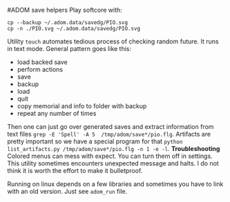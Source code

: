 #ADOM save helpers
Play softcore with:
```
cp --backup ~/.adom.data/savedg/PIO.svg
cp -n ./PIO.svg ~/.adom.data/savedg/PIO.svg
```
Utility `touch` automates tedious process of checking random future. It runs in text mode. General pattern goes like this:
- load backed save
- perform actions
- save
- backup
- load
- quit
- copy memorial and info to folder with backup
- repeat any number of times

Then one can just go over generated saves and extract information from text files `grep -E 'Spell' -A 5  /tmp/adom/save*/pio.flg`.
Artifacts are pretty important so we have a special program for that `python list_artifacts.py /tmp/adom/save*/pio.flg -n 1 -e -l`.
**Troubleshooting**
Colored menus can mess with expect. You can turn them off in settings.
This utility sometimes encounters unexpected message and halts. I do not think it is worth the effort to make it bulletproof.

Running on linux depends on a few libraries and sometimes you have to link with an old version. Just see `adom_run` file.

